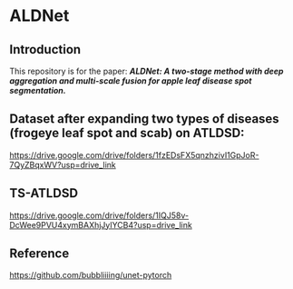 # ALDNet

## Introduction
This repository is for the paper: 
***ALDNet: A two-stage method with deep aggregation and multi-scale fusion for apple leaf disease spot segmentation.***

## Dataset after expanding two types of diseases (frogeye leaf spot and scab) on ATLDSD:
https://drive.google.com/drive/folders/1fzEDsFX5qnzhzivI1GpJoR-7QyZBqxWV?usp=drive_link

## TS-ATLDSD
https://drive.google.com/drive/folders/1IQJ58v-DcWee9PVU4xymBAXhjJyIYCB4?usp=drive_link

## Reference
https://github.com/bubbliiiing/unet-pytorch

